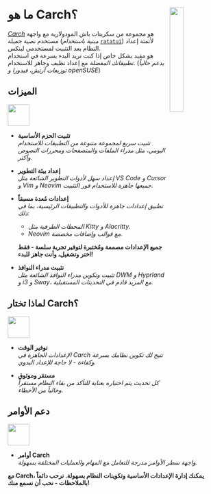 <h1></h1>
<img
  src="/carch.png"
  width="25%"
  align="right"
 />

<h1>ما هو Carch؟</h1>

*[Carch](https://carch.chalisehari.com.np)* هو مجموعة من سكربتات باش المودولارية مع واجهة مستخدم نصية جميلة (*مبنية باستخدام* [`ratatui`](https://github.com/ratatui-org/ratatui)) لأتمتة إعداد النظام بعد التثبيت لمستخدمي لينكس.  
هو مفيد بشكل خاص إذا كنت تريد البدء بسرعة في استخدام *تطبيقاتك المفضلة* مع إعداد نظيف وجاهز للاستخدام. (*يدعم حالياً توزيعات آرتش، فيدورا و openSUSE*)

## الميزات
<img src="https://img.icons8.com/?size=80&id=vSx5PNyFqTTo&format=png" width="50" /> 

- **تثبيت الحزم الأساسية**  
  *تثبيت سريع لمجموعة متنوعة من التطبيقات للاستخدام اليومي، مثل مدراء الملفات والمتصفحات ومحررات النصوص وأكثر.*  

- **إعداد بيئة التطوير**  
  *إعداد سهل لأدوات التطوير الشائعة مثل VS Code و Cursor و Vim و Neovim جميعها جاهزة للاستخدام فور التثبيت.*  

- **إعدادات مُعدة مسبقاً**  
  *تطبيق إعدادات جاهزة للأدوات والتطبيقات الرئيسية، بما في ذلك:*  
  
  - *المحطات الطرفية مثل Kitty و Alacritty.*  
  - *Neovim مع قوالب وإضافات مخصصة.*  
  
  **جميع الإعدادات مصممة ومُختبرة لتوفير تجربة سلسة - فقط اختر وتشغيل، وأنت جاهز للبدء!**

- **تثبيت مدراء النوافذ**  
  *تثبيت وتكوين مدراء النوافذ الشائعة مثل DWM و Hyprland و i3 و Sway، مع المزيد قادم في التحديثات المستقبلية.*  

## لماذا تختار Carch؟
<img src="https://img.icons8.com/?size=80&id=111409&format=png" width="50" />

- **توفير الوقت**  
  *الإعدادات الجاهزة في Carch تتيح لك تكوين نظامك بسرعة وكفاءة - لا حاجة للإعداد اليدوي.*

- **مستقر وموثوق**  
  *كل تحديث يتم اختباره بعناية للتأكد من بقاء النظام مستقراً وخالياً من الأخطاء.*  

## دعم الأوامر 
<img src="https://img.icons8.com/?size=80&id=114423&format=png" width="50" />

- **أوامر Carch**  
  *واجهة سطر الأوامر مدرجة للتعامل مع المهام والعمليات المختلفة بسهولة.*  

**مع Carch، يمكنك إدارة الإعدادات الأساسية وتكوينات النظام بسهولة. نرحب دائماً بالملاحظات - نحب أن نسمع منك!**